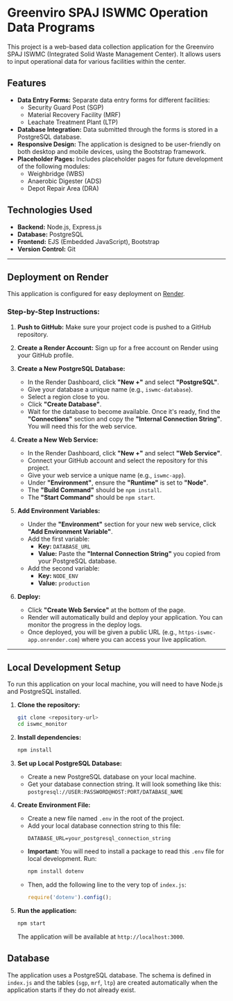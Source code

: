 # Greenviro SPAJ ISWMC Operation Data Programs

This project is a web-based data collection application for the Greenviro SPAJ ISWMC (Integrated Solid Waste Management Center). It allows users to input operational data for various facilities within the center.

## Features

*   **Data Entry Forms:** Separate data entry forms for different facilities:
    *   Security Guard Post (SGP)
    *   Material Recovery Facility (MRF)
    *   Leachate Treatment Plant (LTP)
*   **Database Integration:** Data submitted through the forms is stored in a PostgreSQL database.
*   **Responsive Design:** The application is designed to be user-friendly on both desktop and mobile devices, using the Bootstrap framework.
*   **Placeholder Pages:** Includes placeholder pages for future development of the following modules:
    *   Weighbridge (WBS)
    *   Anaerobic Digester (ADS)
    *   Depot Repair Area (DRA)

## Technologies Used

*   **Backend:** Node.js, Express.js
*   **Database:** PostgreSQL
*   **Frontend:** EJS (Embedded JavaScript), Bootstrap
*   **Version Control:** Git

---

## Deployment on Render

This application is configured for easy deployment on [Render](https://render.com/).

### Step-by-Step Instructions:

1.  **Push to GitHub:** Make sure your project code is pushed to a GitHub repository.

2.  **Create a Render Account:** Sign up for a free account on Render using your GitHub profile.

3.  **Create a New PostgreSQL Database:**
    *   In the Render Dashboard, click **"New +"** and select **"PostgreSQL"**.
    *   Give your database a unique name (e.g., `iswmc-database`).
    *   Select a region close to you.
    *   Click **"Create Database"**.
    *   Wait for the database to become available. Once it's ready, find the **"Connections"** section and copy the **"Internal Connection String"**. You will need this for the web service.

4.  **Create a New Web Service:**
    *   In the Render Dashboard, click **"New +"** and select **"Web Service"**.
    *   Connect your GitHub account and select the repository for this project.
    *   Give your web service a unique name (e.g., `iswmc-app`).
    *   Under **"Environment"**, ensure the **"Runtime"** is set to **"Node"**.
    *   The **"Build Command"** should be `npm install`.
    *   The **"Start Command"** should be `npm start`.

5.  **Add Environment Variables:**
    *   Under the **"Environment"** section for your new web service, click **"Add Environment Variable"**.
    *   Add the first variable:
        *   **Key:** `DATABASE_URL`
        *   **Value:** Paste the **"Internal Connection String"** you copied from your PostgreSQL database.
    *   Add the second variable:
        *   **Key:** `NODE_ENV`
        *   **Value:** `production`

6.  **Deploy:**
    *   Click **"Create Web Service"** at the bottom of the page.
    *   Render will automatically build and deploy your application. You can monitor the progress in the deploy logs.
    *   Once deployed, you will be given a public URL (e.g., `https-iswmc-app.onrender.com`) where you can access your live application.

---

## Local Development Setup

To run this application on your local machine, you will need to have Node.js and PostgreSQL installed.

1.  **Clone the repository:**
    ```bash
    git clone <repository-url>
    cd iswmc_monitor
    ```

2.  **Install dependencies:**
    ```bash
    npm install
    ```

3.  **Set up Local PostgreSQL Database:**
    *   Create a new PostgreSQL database on your local machine.
    *   Get your database connection string. It will look something like this: `postgresql://USER:PASSWORD@HOST:PORT/DATABASE_NAME`

4.  **Create Environment File:**
    *   Create a new file named `.env` in the root of the project.
    *   Add your local database connection string to this file:
        ```
        DATABASE_URL=your_postgresql_connection_string
        ```
    *   **Important:** You will need to install a package to read this `.env` file for local development. Run:
        ```bash
        npm install dotenv
        ```
    *   Then, add the following line to the very top of `index.js`:
        ```javascript
        require('dotenv').config();
        ```

5.  **Run the application:**
    ```bash
    npm start
    ```
    The application will be available at `http://localhost:3000`.

## Database

The application uses a PostgreSQL database. The schema is defined in `index.js` and the tables (`sgp`, `mrf`, `ltp`) are created automatically when the application starts if they do not already exist.
